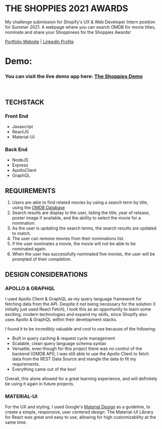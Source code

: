 # THE SHOPPIES 2021 AWARDS

My challenge submission for Shopify's UX & Web Developer Intern position for Summer 2021. A webpage where you can search OMDB for movie titles, nominate and share your Shoppinees for the Shoppies Awards!

[Portfolio Website](https://trtri2.github.io/) | [LinkedIn Profile](https://www.linkedin.com/in/trtri2/)

# Demo: 
### You can visit the live demo app here: [The Shoppies Demo](http://vote-shoppies-2021.herokuapp.com/)
<br/>

## TECHSTACK
### Front End
* Javascript
* ReactJS
* Material-UI

### Back End
* NodeJS
* Express
* ApolloClient
* GraphQL

## REQUIREMENTS
1. Users are able to find related movies by using a search term by title, using the [OMDB Database](http://www.omdbapi.com/)
2. Search results are display to the user, listing the title, year of release, poster image if available, and the ability to select the movie for a nomination.
3. As the user is updating the search terms, the search results are updated to match.
4. The user can remove movies from their nominations list.
5. If the user nominates a movie, the movie will not be able to be nominated again.
6. When the user has successfully nominated five movies, the user will be prompted of their completion.


 
## DESIGN CONSIDERATIONS

### APOLLO & GRAPHQL
I used Apollo Client & GraphQL as my query language framework for fetching data from the API. Despite it not being necessary for the solution (I initially just used React Fetch), I took this as an opportunity to learn some exciting, modern technologies and expand my skills, since Shopify also uses Apollo & GraphQL within their development stacks.

I found it to be incredibly valuable and cool to use because of the following:
- Built in query caching & request cycle management
- Scalable, clean query language schema syntax
- Versatile, even though for this project there was no control of the backend (OMDB API), I was still able to use the Apollo Client to fetch data from the REST Data Source and mangle the data to fit my requirements.
- Everything came out of the box!

Overall, this alone allowed for a great learning experience, and will definitely be using it again in future projects.

### MATERIAL-UI 
For the UX and styling, I used Google's [Material Design](https://material.io/design) as a guideline, to create a simple, responsive, user centered design. The Material-UI Library for React was great and easy to use, allowing for high customizability at the same time.




